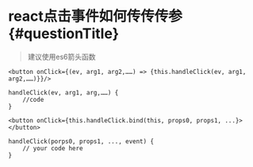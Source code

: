 # react点击事件如何传传传参 {#questionTitle}

> 建议使用es6箭头函数

```
<button onClick={(ev, arg1, arg2,……) => {this.handleClick(ev, arg1, arg2,……)}}/> 

handleClick(ev, arg1, arg,……) {
    //code
}
```

```
<button onClick={this.handleClick.bind(this, props0, props1, ...}></button>

handleClick(porps0, props1, ..., event) {
    // your code here
}
```



